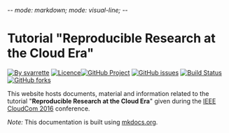 -*- mode: markdown; mode: visual-line; -*-

#  Tutorial "Reproducible Research at the Cloud Era"

[![By svarrette](https://img.shields.io/badge/by-svarrette-blue.svg)](https://varrette.gforge.uni.lu) [![Licence](https://img.shields.io/badge/license-GPL--3.0-blue.svg)](http://www.gnu.org/licenses/gpl-3.0.html)[![GitHub Project](https://img.shields.io/badge/sources-Github-green.svg)](https://github.com/Falkor/RR-tutorials/) [![GitHub issues](https://img.shields.io/github/issues/Falkor/RR-tutorials.svg)](https://github.com/Falkor/RR-tutorials/issues/) [![Build Status](https://travis-ci.org/Falkor/RR-tutorials.svg?branch=master)](https://travis-ci.org/Falkor/RR-tutorials) [![GitHub forks](https://img.shields.io/github/forks/Falkor/RR-tutorials.svg?style=social&label=Fork)](https://github.com/Falkor/RR-tutorials)



This website hosts documents, material and information related to the tutorial "__Reproducible Research at the Cloud Era__" given during the [IEEE CloudCom 2016](http://2016.cloudcom.org/) conference.



_Note:_ This documentation is built using [mkdocs.org](http://mkdocs.org).
